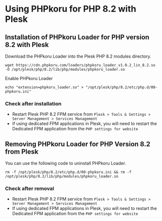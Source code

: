 # Using PHPkoru for PHP 8.2 with Plesk

## Installation of PHPkoru Loader for PHP version 8.2 with Plesk

Download the PHPkoru Loader into the Plesk PHP 8.2 modules directory.
```shell
wget https://cdn.phpkoru.com/loaders/phpkoru_loader_v1.0.2_lin_8.2.so -O /opt/plesk/php/8.2/lib/php/modules/phpkoru_loader.so
```

Enable PHPkoru Loader
```shell
echo "extension=phpkoru_loader.so" > "/opt/plesk/php/8.2/etc/php.d/00-phpkoru.ini"
```

### Check after installation
* Restart Plesk PHP 8.2 FPM service from `Plesk > Tools & Settings > Server Management > Services Management`
* If using dedicated FPM applications in Plesk, you will need to restart the Dedicated FPM application from the `PHP settings for website`

## Removing PHPkoru Loader for PHP Version 8.2 from Plesk

You can use the following code to uninstall PHPkoru Loader.
```shell
rm -f /opt/plesk/php/8.2/etc/php.d/00-phpkoru.ini && rm -f /opt/plesk/php/8.2/lib/php/modules/phpkoru_loader.so
```

### Check after removal
* Restart Plesk PHP 8.2 FPM service from `Plesk > Tools & Settings > Server Management > Services Management`
* If using dedicated FPM applications in Plesk, you will need to restart the Dedicated FPM application from the `PHP settings for website`